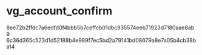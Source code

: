 # vg_account_confirm
8ee72b2ffdc7a6edfd0f4bbb5b7ceffcb01dbc935574eeb71923d7180aae8ab9
6c36d365c523d1d52188b4e989f7ec5bd2a79141bd08679a8e7a05b4cb38ba14
